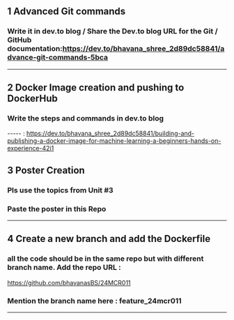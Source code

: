 ## 1 Advanced Git commands 
###  Write it in dev.to blog / Share the Dev.to blog URL for the Git / GitHub documentation:https://dev.to/bhavana_shree_2d89dc58841/advance-git-commands-5bca
-----
## 2 Docker Image creation and pushing to DockerHub
###  Write the steps and commands in dev.to blog
-----  : https://dev.to/bhavana_shree_2d89dc58841/building-and-publishing-a-docker-image-for-machine-learning-a-beginners-hands-on-experience-42i1
## 3 Poster Creation
###  Pls use the topics from Unit #3
###  Paste the poster in this Repo
-----
## 4 Create a new branch and add the Dockerfile 
###  all the code should be in the same repo but with different branch name. Add the repo URL :
https://github.com/bhavanasBS/24MCR011
###  Mention the branch name here : feature_24mcr011
-----
